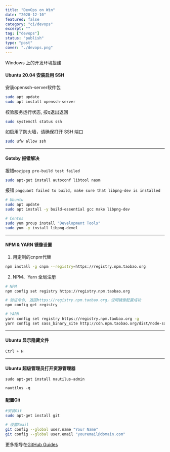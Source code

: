 ```yaml
---
title: "DevOps on Win"
date: "2020-12-10"
featured: false
category: "ci/devops"
excerpt: ""
tag: ["devops"]
status: "publish"
type: "post"
cover: "./devops.png"
---
```



Windows 上的开发环境搭建

#### Ubuntu 20.04 安装启用 SSH

安装openssh-server软件包
```bash
sudo apt update
sudo apt install openssh-server
```

校验服务运行状态, 按q退出返回
```bash
sudo systemctl status ssh
```

如启用了防火墙，请确保打开 SSH 端口
```bash
sudo ufw allow ssh
```

---

#### Gatsby 报错解决


报错`mozjpeg pre-build test failed`
```bash
sudo apt-get install autoconf libtool nasm
```

报错 `pngquant failed to build, make sure that libpng-dev is installed`
```bash
# Ubuntu
sudo apt update
sudo apt install -y build-essential gcc make libpng-dev

# Centos
sudo yum group install "Development Tools"
sudo yum -y install libpng-devel
```




---

#### NPM & YARN 镜像设置


1. 用定制的cnpm代替

```bash
npm install -g cnpm --registry=https://registry.npm.taobao.org
```

2.  NPM、Yarn 全局注册

```bash
# NPM
npm config set registry https://registry.npm.taobao.org

# 验证命令, 返回https://registry.npm.taobao.org，说明镜像配置成功
npm config get registry

# YARN
yarn config set registry https://registry.npm.taobao.org -g
yarn config set sass_binary_site http://cdn.npm.taobao.org/dist/node-sass -g
```
---

#### Ubuntu 显示隐藏文件

```bash
Ctrl + H
```

---

#### Ubuntu 超级管理员打开资源管理器

```bash:title=安装&nbspnautilus-admin后,&nbsp右键打开目录
sudo apt-get install nautilus-admin

nautilus -q
```




#### 配置Git


```bash
#安装Git
sudo apt-get install git

# 设置Email
git config --global user.name "Your Name"
git config --global user.email "youremail@domain.com"

```

更多指导在[GitHub Guides ](https://guides.github.com/)

